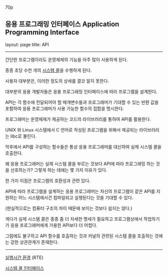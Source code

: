 70p

응용 프로그래밍 인터페이스 Application Programming Interface
---

layout: page
title: API

---


간단한 프로그램이라도 운영체제의 기능을 아주 많이 사용하게 된다.

종종 초당 수천 개의 [시스템 콜](시스템-콜.html)을 수행하게 된다.

사용자 대부분은, 이러한 정도의 상세를 결코 알지 못한다.

대부분의 응용 개발자들은 응용 프로그래밍 인터페이스에 따라 프로그램을 설계한다.

API는 각 함수에 전달되어야 할 매개변수들과 프로그래머가 기대할 수 있는 반환 값을 포함하여 응용 프로그래머가 사용 가능한 함수의 집합을 명시한다.

프로그래머는 운영체제가 제공하는 코드의 라이브러리를 통하여 API를 활용한다.

UNIX 와 Linux 시스템에서 C 언어로 작성된 프로그램을 위해서 제공되는 라이브러리는 libc로 불린다.

막후에서 API를 구성하는 함수들은 통상 응용 프로그래머를 대신하여 실제 시스템 콜을 호출한다.

왜 응용 프로그래머는 실제 시스템 콜을 부르는 것보다 API에 따라 프로그래밍 하는 것을 선호하는가? 그렇게 하는 데에는 몇 가지 이유가 있다.

한 가지 이점은 프로그램의 호환성과 관련 있다.

API에 따라 프로그램을 설계하는 응용 프로그래머는 자신의 프로그램이 같은 API를 지원하는 어느 시스템에서건 컴파일되고 실행된다는 것을 기대할 수 있다.

(현실적으로는 컴퓨터 구조의 차이 때문에 보이는 것보다 쉽지는 않다.)

게다가 실제 시스템 콜은 종종 좀 더 자세한 명세가 필요하고 프로그램상에서 작업하기가 응용 프로그래머에게 가용한 API보다 더 어렵다.

그럼에도 불구하고 API 함수를 호출하는 것과 커널의 관련된 시스템 콜을 호출하는 것에는 강한 상관관계가 존재한다.

---

[실행시간 환경](실행시간-환경.html) (RTE)

[시스템 콜 인터페이스](시스템-콜-인터페이스.html)